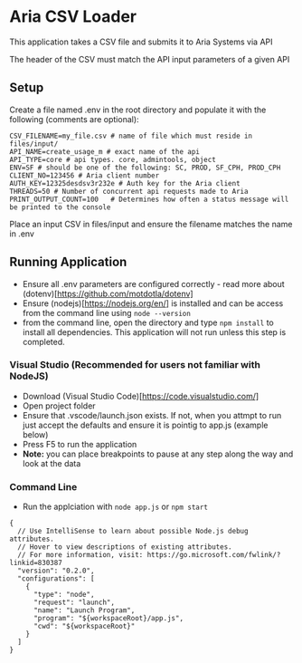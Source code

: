 # Aria CSV Loader
This application takes a CSV file and submits it to Aria Systems via API

The header of the CSV must match the API input parameters of a given API

## Setup
Create a file named .env in the root directory and populate it with the following (comments are optional):

```
CSV_FILENAME=my_file.csv # name of file which must reside in files/input/
API_NAME=create_usage_m # exact name of the api
API_TYPE=core # api types. core, admintools, object
ENV=SF # should be one of the following: SC, PROD, SF_CPH, PROD_CPH
CLIENT_NO=123456 # Aria client number
AUTH_KEY=12325desdsv3r232e # Auth key for the Aria client
THREADS=50 # Number of concurrent api requests made to Aria
PRINT_OUTPUT_COUNT=100   # Determines how often a status message will be printed to the console 
```

Place an input CSV in files/input and ensure the filename matches the name in .env

## Running Application
* Ensure all .env parameters are configured correctly - read more about (dotenv)[https://github.com/motdotla/dotenv]
* Ensure (nodejs)[https://nodejs.org/en/] is installed and can be access from the command line using `node --version`
* from the command line, open the directory and type `npm install` to install all dependencies. This application will not run unless this step is completed.

### Visual Studio (Recommended for users not familiar with NodeJS)
* Download (Visual Studio Code)[https://code.visualstudio.com/]
* Open project folder
* Ensure that .vscode/launch.json exists. If not, when you attmpt to run just accept the defaults and ensure it is pointig to app.js (example below)
* Press F5 to run the application
* **Note:** you can place breakpoints to pause at any step along the way and look at the data

### Command Line
* Run the applciation with `node app.js` or `npm start`



```
{
  // Use IntelliSense to learn about possible Node.js debug attributes.
  // Hover to view descriptions of existing attributes.
  // For more information, visit: https://go.microsoft.com/fwlink/?linkid=830387
  "version": "0.2.0",
  "configurations": [
    {
      "type": "node",
      "request": "launch",
      "name": "Launch Program",
      "program": "${workspaceRoot}/app.js",
      "cwd": "${workspaceRoot}"
    }
  ]
}
```

